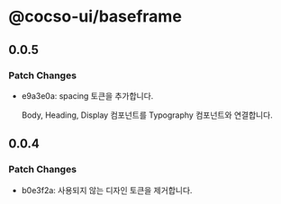 # @cocso-ui/baseframe

## 0.0.5

### Patch Changes

- e9a3e0a: spacing 토큰을 추가합니다.

  Body, Heading, Display 컴포넌트를 Typography 컴포넌트와 연결합니다.

## 0.0.4

### Patch Changes

- b0e3f2a: 사용되지 않는 디자인 토큰을 제거합니다.
